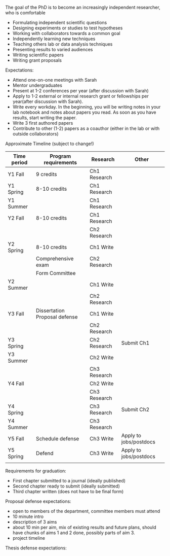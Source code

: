 The goal of the PhD is to become an increasingly independent researcher, who is comfortable
- Formulating independent scientific questions
- Designing experiments or studies to test hypotheses
- Working with collaborators towards a common goal
- Independently learning new techniques
- Teaching others lab or data analysis techniques
- Presenting results to varied audiences
- Writing scientific papers
- Writing grant proposals

Expectations:
- Attend one-on-one meetings with Sarah
- Mentor undergraduates
- Present at 1-2 conferences per year (after discussion with Sarah)
- Apply to 1-2 external or internal research grant or fellowships per year(after discussion with Sarah).
- Write every workday. In the beginning, you will be writing notes in your lab notebook and notes about papers you read. As soon as you have results, start writing the paper. 
- Write 3 first authored papers
- Contribute to other (1-2) papers as a coauthor (either in the lab or with outside collaborators)



Approximate Timeline (subject to change!)

| Time period | Program requirements          | Research     | Other                  |
| ----------- | ----------------------------- | ------------ | ---------------------- |
| Y1 Fall     | 9 credits                     | Ch1 Research |                        |
| Y1 Spring   | 8-10 credits                  | Ch1 Research |                        |
| Y1 Summer   |                               | Ch1 Research |                        |
| Y2 Fall     | 8-10 credits                  | Ch1 Research |                        |
|             |                               | Ch2 Research |                        |
| Y2 Spring   | 8-10 credits                  | Ch1 Write    |                        |
|             | Comprehensive exam            | Ch2 Research |                        |
|             | Form Committee                |              |                        |
| Y2 Summer   |                               | Ch1 Write    |                        |
|             |                               | Ch2 Research |                        |
| Y3 Fall     | Dissertation Proposal defense | Ch1 Write    |                        |
|             |                               | Ch2 Research |                        |
| Y3 Spring   |                               | Ch2 Research | Submit Ch1             |
| Y3 Summer   |                               | Ch2 Write    |                        |
|             |                               | Ch3 Research |                        |
| Y4 Fall     |                               | Ch2 Write    |                        |
|             |                               | Ch3 Research |                        |
| Y4 Spring   |                               | Ch3 Research | Submit Ch2             |
| Y4 Summer   |                               | Ch3 Research |                        |
| Y5 Fall     | Schedule defense              | Ch3 Write    | Apply to jobs/postdocs |
| Y5 Spring   | Defend                        | Ch3 Write    | Apply to jobs/postdocs |
|             |                               |              |                        |


Requirements for graduation:
- First chapter submitted to a journal (ideally published)
- Second chapter ready to submit (ideally submitted)
- Third chapter written (does not have to be final form)


Proposal defense expectations:
- open to members of the department, committee members must attend
- 10 minute intro
- description of 3 aims
- about 10 min per aim, mix of existing results and future plans, should have chunks of aims 1 and 2 done, possibly parts of aim 3. 
- project timeline

Thesis defense expectations:
